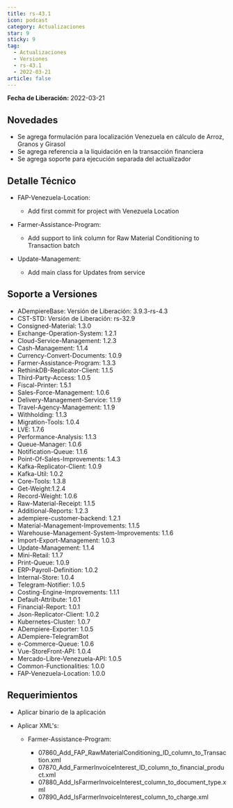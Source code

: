 ```yaml
---
title: rs-43.1
icon: podcast
category: Actualizaciones
star: 9
sticky: 9
tag:
  - Actualizaciones
  - Versiones
  - rs-43.1
  - 2022-03-21
article: false
---
```


**Fecha de Liberación:** 2022-03-21

## Novedades

- Se agrega formulación para localización Venezuela en cálculo de Arroz, Granos y Girasol
- Se agrega referencia a la liquidación en la transacción financiera
- Se agrega soporte para ejecución separada del actualizador

## Detalle Técnico

- FAP-Venezuela-Location:
  
  - Add first commit for project with Venezuela Location
  
- Farmer-Assistance-Program:

  - Add support to link column for Raw Material Conditioning to Transaction batch

- Update-Management:

  - Add main class for Updates from service

## Soporte a Versiones

- ADempiereBase: Versión de Liberación: 3.9.3-rs-4.3
- CST-STD: Versión de Liberación: rs-32.9
- Consigned-Material: 1.3.0
- Exchange-Operation-System: 1.2.1
- Cloud-Service-Management: 1.2.3
- Cash-Management: 1.1.4
- Currency-Convert-Documents: 1.0.9
- Farmer-Assistance-Program: 1.3.3
- RethinkDB-Replicator-Client: 1.1.5
- Third-Party-Access: 1.0.5
- Fiscal-Printer: 1.5.1
- Sales-Force-Management: 1.0.6
- Delivery-Management-Service: 1.1.9
- Travel-Agency-Management: 1.1.9
- Withholding: 1.1.3
- Migration-Tools: 1.0.4
- LVE: 1.7.6
- Performance-Analysis: 1.1.3
- Queue-Manager: 1.0.6
- Notification-Queue: 1.1.6
- Point-Of-Sales-Improvements: 1.4.3
- Kafka-Replicator-Client: 1.0.9
- Kafka-Util: 1.0.2
- Core-Tools: 1.3.8
- Get-Weight:1.2.4
- Record-Weight: 1.0.6
- Raw-Material-Receipt: 1.1.5
- Additional-Reports: 1.2.3
- adempiere-customer-backend: 1.2.1
- Material-Management-Improvements: 1.1.5
- Warehouse-Management-System-Improvements: 1.1.6
- Import-Export-Management: 1.0.3
- Update-Management: 1.1.4
- Mini-Retail: 1.1.7
- Print-Queue: 1.0.9
- ERP-Payroll-Definition: 1.0.2
- Internal-Store: 1.0.4
- Telegram-Notifier: 1.0.5
- Costing-Engine-Improvements: 1.1.1
- Default-Attribute: 1.0.1
- Financial-Report: 1.0.1
- Json-Replicator-Client: 1.0.2
- Kubernetes-Cluster: 1.0.7
- ADempiere-Exporter: 1.0.5
- ADempiere-TelegramBot
- e-Commerce-Queue: 1.0.6
- Vue-StoreFront-API: 1.0.4
- Mercado-Libre-Venezuela-API: 1.0.5
- Common-Functionalities: 1.0.0
- FAP-Venezuela-Location: 1.0.0

## Requerimientos

- Aplicar binario de la aplicación
- Aplicar XML's:

  - Farmer-Assistance-Program:

    - 07860_Add_FAP_RawMaterialConditioning_ID_column_to_Transaction.xml
    - 07870_Add_FarmerInvoiceInterest_ID_column_to_financial_product.xml
    - 07880_Add_IsFarmerInvoiceInterest_column_to_document_type.xml
    - 07890_Add_IsFarmerInvoiceInterest_column_to_charge.xml
